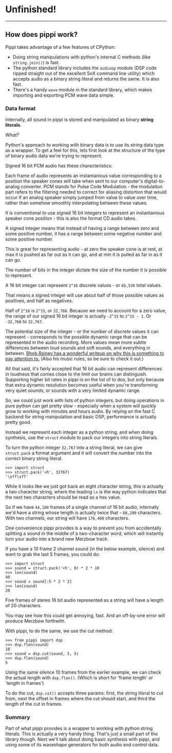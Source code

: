 # Unfinished!

---

## How does pippi work?

Pippi takes advantage of a few features of CPython:

- Doing string manipulations with python's internal C methods (like `string.join()`) is fast.
- The python standard library includes the `audioop` module (DSP code ripped straight out of the excellent SoX command line utility) which accepts audio as a binary string literal and returns the same. It is also fast.
- There's a handy `wave` module in the standard library, which makes importing and exporting PCM wave data simple.

### Data format

Internally, all sound in pippi is stored and manipulated as binary **string literals**. 

*What?*

Python's approach to working with binary data is to use its string data type as a wrapper. To get a 
feel for this, lets first look at the structure of the type of binary audio data we're trying to represent.

Signed 16 bit PCM audio has these characteristics:

Each frame of audio represents an instantanious value corresponding to a position the speaker cones will take 
when sent to our computer's digital-to-analog converter. *PCM* stands for Pulse Code Modulation - the modulation 
part refers to the filtering needed to correct for aliasing distortion that would occur if an analog speaker simply 
jumped from value to value over time, rather than somehow smoothly interpolating between these values.

It is conventional to use signed 16 bit integers to represent an instantanious speaker cone position - this 
is also the format CD audio takes.

A signed integer means that instead of having a range between zero and some positive number, it has a range 
between some negative number and some positive number.

This is great for representing audio - at zero the speaker cone is at rest, at max it is pushed as far out as 
it can go, and at min it is pulled as far in as it can go.

The number of bits in the integer dictate the size of the number it is possible to represent.

A 16 bit integer can represent `2^16` discrete values - or `65,536` total values.

That means a signed integer will use about half of those possible values as positives, and half as negatives.

Half of `2^16` is `2^15`, or `32,768`. Because we need to account for a zero value, the range of our signed 16 bit integer 
is actually `-2^15` to `2^15 - 1`. Or `-32,768` to `32,767`.

The potential size of the integer - or the number of discrete values it can represent - corresponds to the 
possible dynamic range that can be represented in the audio recording. More values mean more subtle differences 
between loud sounds and soft sounds, and everything in between. [Bhob Rainey has a wonderful writeup on why this 
is something to pay attention to.](http://bhobrainey.wordpress.com/2010/08/04/selected-occasions-of-handsome-deceit/) (Also 
his music rules, so be sure to check it out.)

All that said, it's fairly accepted that 16 bit audio can represent differences in loudness that comes close to the 
limit our brains can distinguish. Supporting higher bit rates in pippi is on the list of to dos, but only because that 
extra dynamic resolution becomes useful when you're transforming very quiet sounds, or sounds with a very limited dynamic range.

So, we could just work with lists of python integers, but doing operations in pure python can get pretty slow - 
especially when a system will quickly grow to working with minutes and hours audio. By relying on the fast C 
backend for string manipulation and basic DSP, performance is actually pretty good.

Instead we represent each integer as a python string, and when doing synthesis, use the `struct` module to 
pack our integers into string literals.

To turn the python integer `32,767` into a string literal, we can give `struct.pack` a format argument and 
it will convert the number into the correct binary string literal.

    >>> import struct
    >>> struct.pack('<h', 32767)
    '\xff\x7f'

While it looks like we just got back an eight character string, this is actually a two character string, 
where the leading `\x` is the way python indicates that the next two characters should be read as a hex value.

So if we have `44,100` frames of a single channel of 16 bit audio, internally we'd have a string whose length 
is actually twice that - `88,200` characters. With two channels, our string will have `176,400` characters.

One convenience pippi provides is a way to prevent you from accidentally splitting a sound in the middle 
of a two-character word, which will instantly turn your audio into a brand new Merzbow track.

If you have a 10 frame 2 channel sound (in the below example, silence) and want to grab the last 5 frames, 
you could do:

    >>> import struct
    >>> sound = struct.pack('<h', 0) * 2 * 10
    >>> len(sound)
    40
    >>> sound = sound[:5 * 2 * 2]
    >>> len(sound)
    20

Five frames of stereo 16 bit audio represented as a string will have a length of 20 characters.

You may see how this could get annoying, fast. And an off-by-one error will produce Merzbow forthwith.

With pippi, to do the same, we use the cut method:

    >>> from pippi import dsp
    >>> dsp.flen(sound)
    10
    >>> sound = dsp.cut(sound, 5, 5)
    >>> dsp.flen(sound)
    5 

Using the same silence 10 frames from the earlier example, we can check the actual length with `dsp.flen()`. 
(Which is short for 'frame length' or 'length in frames')

To do the cut, `dsp.cut()` accepts three params: first, the string literal to cut from, next the offset in frames 
where the cut should start, and third the length of the cut in frames. 

### Summary

Part of what pippi provides is a wrapper to working with python string literals. This is actually a very handy thing.
That's just a small part of the library though. Next we'll talk about doing basic synthesis with pippi, and using some of 
its waveshape generators for both audio and control data.
